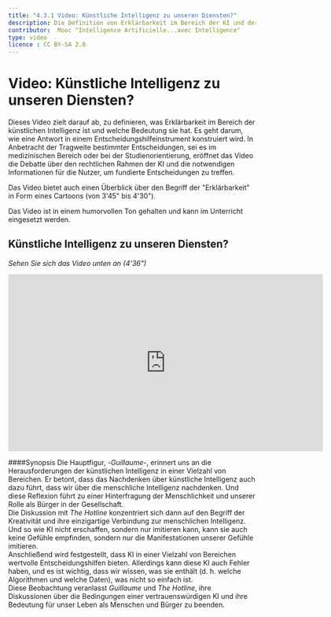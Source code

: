 ```yaml
---
title: "4.3.1 Video: Künstliche Intelligenz zu unseren Diensten?"
description: Die Definition von Erklärbarkeit im Bereich der KI und deren Einsatz.
contributor:  Mooc "Intelligence Artificielle...avec Intelligence"
type: video
licence : CC BY-SA 2.0
---
```


# Video: Künstliche Intelligenz zu unseren Diensten?

Dieses Video zielt darauf ab, zu definieren, was Erklärbarkeit im Bereich der künstlichen Intelligenz ist und welche Bedeutung sie hat. Es geht darum, wie eine Antwort in einem Entscheidungshilfeinstrument konstruiert wird. In Anbetracht der Tragweite bestimmter Entscheidungen, sei es im medizinischen Bereich oder bei der Studienorientierung, eröffnet das Video die Debatte über den rechtlichen Rahmen der KI und die notwendigen Informationen für die Nutzer, um fundierte Entscheidungen zu treffen.

Das Video bietet auch einen Überblick über den Begriff der "Erklärbarkeit" in Form eines Cartoons (von 3'45" bis 4'30").

Das Video ist in einem humorvollen Ton gehalten und kann im Unterricht eingesetzt werden.

## Künstliche Intelligenz zu unseren Diensten?  
_Sehen Sie sich das Video unten an (4'36")_

<center><iframe width="640" height="360" src="https://www.youtube.com/embed/b3ljE6erMkY?rel=0&showinfo=0&cc_load_policy=1&hl=en&modestbranding=1" frameborder="0" allowfullscreen></iframe></center>

####Synopsis
Die Hauptfigur, -_Guillaume_-, erinnert uns an die Herausforderungen der künstlichen Intelligenz in einer Vielzahl von Bereichen. Er betont, dass das Nachdenken über künstliche Intelligenz auch dazu führt, dass wir über die menschliche Intelligenz nachdenken. Und diese Reflexion führt zu einer Hinterfragung der Menschlichkeit und unserer Rolle als Bürger in der Gesellschaft.  
Die Diskussion mit _The Hotline_ konzentriert sich dann auf den Begriff der Kreativität und ihre einzigartige Verbindung zur menschlichen Intelligenz. Und so wie KI nicht erschaffen, sondern nur imitieren kann, kann sie auch keine Gefühle empfinden, sondern nur die Manifestationen unserer Gefühle imitieren.  
Anschließend wird festgestellt, dass KI in einer Vielzahl von Bereichen wertvolle Entscheidungshilfen bieten. Allerdings kann diese KI auch Fehler haben, und es ist wichtig, dass wir wissen, was sie enthält (d. h. welche Algorithmen und welche Daten), was nicht so einfach ist.  
Diese Beobachtung veranlasst _Guillaume_ und _The Hotline_, ihre Diskussionen über die Bedingungen einer vertrauenswürdigen KI und ihre Bedeutung für unser Leben als Menschen und Bürger zu beenden.
